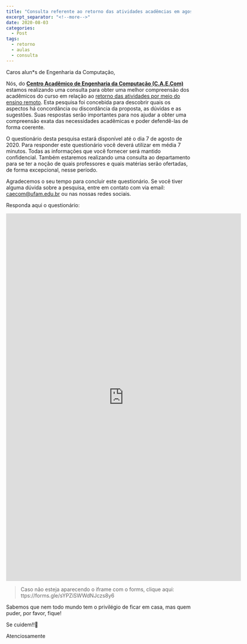 ```yaml
---
title: "Consulta referente ao retorno das atividades acadêmcias em agosto (2020) "
excerpt_separator: "<!--more-->"
date: 2020-08-03
categories:
  - Post
tags:
  - retorno
  - aulas
  - consulta
---
```


Caros alun*s de Engenharia da Computação,

Nós, do **[Centro Acadêmico de Engenharia da Computação (C.A.E.Com)](http://caecom-ufam.github.io/)** estamos realizando uma consulta para obter uma melhor compreensão dos acadêmicos do curso em relação ao [retorno das atividades por meio do ensino remoto](https://ufam.edu.br/noticias-destaque/1682-ufam-se-prepara-para-retorno-das-atividades-academicas-por-ensino-remoto.html). Esta pesquisa foi concebida para descobrir quais os aspectos há concordância ou discordância da proposta, as dúvidas e as sugestões. Suas respostas serão importantes para nos ajudar a obter uma compreensão exata das necessidades acadêmicas e poder defendê-las de forma coerente.

O questionário desta pesquisa estará disponível até o dia 7 de agosto de 2020. Para responder este questionário você deverá utilizar em média 7 minutos. Todas as informações que você fornecer será mantido confidencial. Também estaremos realizando uma consulta ao departamento para se ter a noção de quais professores e quais matérias serão ofertadas, de forma excepcional, nesse período.

Agradecemos o seu tempo para concluir este questionário. Se você tiver alguma dúvida sobre a pesquisa, entre em contato com via email: <caecom@ufam.edu.br> ou nas nossas redes sociais.

Responda aqui o questionário:

<iframe src="https://docs.google.com/forms/d/e/1FAIpQLSd-pWr2-qJIHhP9bxnyft34Kp8LV7vlryJUDAQQQZsfzc-E5g/viewform?embedded=true" width="640" height="1000" frameborder="0" marginheight="0" marginwidth="0">Carregando…</iframe>

> Caso não esteja aparecendo o iframe com o forms, clique aqui: ttps://forms.gle/sYPZiSWWdNJczs8y6

Sabemos que nem todo mundo tem o privilégio de ficar em casa, mas quem puder, por favor, fique!

Se cuidem!!🤗


Atenciosamente


